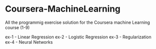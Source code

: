 # Coursera-MachineLearning

All the programmig exercise solution for the Coursera machine Learning course (1-9)

ex-1 - Linear Regression
ex-2 - Logistic Regression
ex-3 - Regularization
ex-4 - Neural Networks

